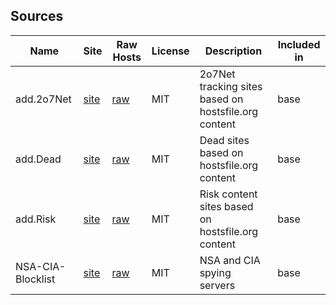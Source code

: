 ## Sources

| Name | Site | Raw Hosts | License | Description | Included in |
|------|------|-----------|---------|-------------|-------------| 
add.2o7Net | [site](https://github.com/FadeMind/hosts.extras/tree/master/add.2o7Net) | [raw](https://raw.githubusercontent.com/FadeMind/hosts.extras/master/add.2o7Net/hosts) | MIT | 2o7Net tracking sites based on hostsfile.org content | base
add.Dead | [site](https://github.com/FadeMind/hosts.extras/tree/master/add.Dead) | [raw](https://raw.githubusercontent.com/FadeMind/hosts.extras/master/add.Dead/hosts) | MIT | Dead sites based on hostsfile.org content | base
add.Risk | [site](https://github.com/FadeMind/hosts.extras/tree/master/add.Risk) | [raw](https://raw.githubusercontent.com/FadeMind/hosts.extras/master/add.Risk/hosts) | MIT | Risk content sites based on hostsfile.org content | base
NSA-CIA-Blocklist |[site](https://github.com/tigthor/NSA-CIA-Blocklist) |[raw](https://raw.githubusercontent.com/tigthor/NSA-CIA-Blocklist/main/HOSTS/HOSTS) | MIT | NSA and CIA spying servers | base
